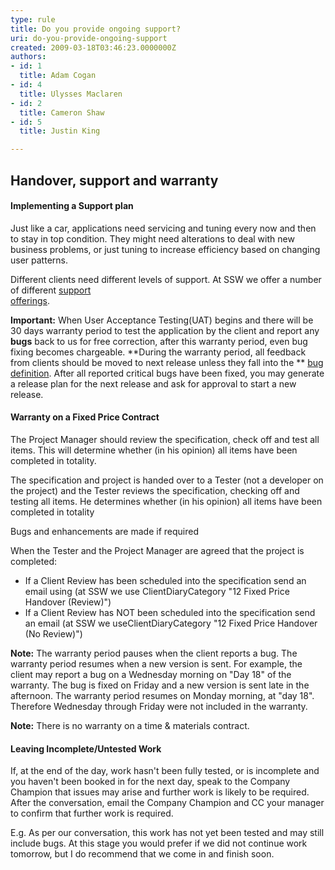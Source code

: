 ```yaml
---
type: rule
title: Do you provide ongoing support?
uri: do-you-provide-ongoing-support
created: 2009-03-18T03:46:23.0000000Z
authors:
- id: 1
  title: Adam Cogan
- id: 4
  title: Ulysses Maclaren
- id: 2
  title: Cameron Shaw
- id: 5
  title: Justin King

---
```


 
## Handover, support and warranty

#### Implementing a Support plan

Just like a car, applications need servicing and tuning every now and then to stay in top condition. They might need  alterations to deal with new business problems, or just tuning to increase efficiency based on changing user patterns.
 
Different clients need different levels of support. At SSW we offer a number of different [support <br>offerings](http&#58;//www/ssw.com.au/ssw/Products/ProdCategory.aspx?CategoryID=8SUPP).

**Important:**
When User Acceptance Testing(UAT) begins and there will be 30 days warranty period to test the application by the client and report any **bugs** back to us for free correction, after this warranty period, even bug fixing becomes chargeable. **During the warranty period, all feedback from clients should be moved to next release unless they fall into the ** [bug definition](http&#58;//www.ssw.com.au/SSW/Redirect/SSW/RulestoSuccessfulProjects.htm). After all reported critical bugs have been fixed, you may generate a release plan for the next release and ask for approval to start a new release.

#### Warranty on a Fixed Price Contract

The Project Manager should review the specification, check off and test all items. This will determine whether (in his opinion) all items have been completed in totality.

The specification and project is handed over to a Tester (not a developer on the project) and the Tester reviews the specification, checking off and testing all items. He determines whether (in his opinion) all items have been completed in totality

Bugs and enhancements are made if required

When the Tester and the Project Manager are agreed that the project is completed:

- If a Client Review has been scheduled into the specification send an email using (at SSW we use ClientDiaryCategory "12 Fixed Price Handover (Review)")
- If a Client Review has NOT been scheduled into the specification send an email (at SSW we useClientDiaryCategory "12 Fixed Price Handover (No Review)")


**Note:** The warranty period pauses when the client reports a bug. The warranty period resumes when a new version is sent. For example, the client may report a bug on a Wednesday morning on "Day 18" of the warranty. The bug is fixed on Friday and a new version is sent late in the afternoon. The warranty period resumes on Monday morning, at "day 18". Therefore Wednesday through Friday were not included in the warranty.

**Note:** There is no warranty on a time & materials contract.

#### Leaving Incomplete/Untested Work

If, at the end of the day, work hasn't been fully tested, or is incomplete and you haven't been booked in for the next day, speak to the Company Champion that issues may arise and further work is likely to be required. After the conversation, email the Company Champion and CC your manager to confirm that further work is required.

E.g. As per our conversation, this work has not yet been tested and may still include bugs. At this stage you would prefer if we did not continue work tomorrow, but I do recommend that we come in and finish soon.

